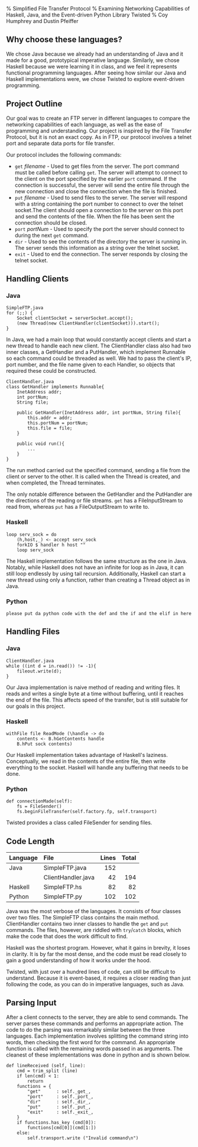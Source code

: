 % Simplified File Transfer Protocol
% Examining Networking Capabilities of Haskell, Java, and the Event-driven Python Library Twisted
% Coy Humphrey and Dustin Pfeiffer


Why choose these languages?
---

We chose Java because we already had an understanding of Java and it made for a good, prototypical imperative language.
Similarly, we chose Haskell because we were learning it in class, and we feel it represents functional programming languages.
After seeing how similar our Java and Haskell implementations were, we chose Twisted to explore event-driven
programming.

Project Outline
---

Our goal was to create an FTP server in different languages to compare the networking capabilities of each language, as well as
the ease of programming and understanding. Our project is inspired by the File Transfer Protocol, but it is not an exact copy.
As in FTP, our protocol involves a telnet port and separate data ports for file transfer.

Our protocol includes the following commands:

*  `get` *filename* - Used to get files from the server. The port command must be called before calling
`get`. The server will attempt to connect to the client on the port specified by the earlier `port`
command. If the connection is successful, the server will send the entire file through the new 
connection and close the connection when the file is finished.
*  `put` *filename* - Used to send files to the server. The server will respond with a string containing 
the port number to connect to over the telnet socket.The client should open a connection to the server
on this port and send the contents of the file. When the file has been sent the connection should be 
closed.
*  `port` *portNum* - Used to specify the port the server should connect to during the next `get` command.
*  `dir` - Used to see the contents of the directory the server is running in. The server sends this
information as a string over the telnet socket.
*  `exit` - Used to end the connection. The server responds by closing the telnet socket.


Handling Clients
---
### Java

~~~ {.java}
SimpleFTP.java
for (;;) {
    Socket clientSocket = serverSocket.accept();
    (new Thread(new ClientHandler(clientSocket))).start();
}
~~~

In Java, we had a main loop that would constantly accept clients and start a new thread to
handle each new client. The ClientHandler class also had two inner classes, a GetHandler and
a PutHandler, which implement Runnable so each command could be threaded as well. We had to 
pass the client's IP, port number, and the file name given to each Handler, so objects that
required these could be constructed.

~~~ {.java}
ClientHandler.java
class GetHandler implements Runnable{
    InetAddress addr;
    int portNum;
    String file;

    public GetHandler(InetAddress addr, int portNum, String file){
        this.addr = addr;
        this.portNum = portNum;
        this.file = file;
    }
    
    public void run(){
        ...
    }
}
~~~

The run method carried out the specified command, sending a file from the client or server to the
other. It is called when the Thread is created, and when completed, the Thread terminates.

The only notable difference between the GetHandler and the PutHandler are the directions of the
reading or file streams. `get` has a FileInputStream to read from, whereas `put` has a
FileOutputStream to write to.

### Haskell
~~~ {.haskell}
loop serv_sock = do 
    (h,host,_) <- accept serv_sock
    forkIO $ handler h host ""
    loop serv_sock
~~~

The Haskell implementation follows the same structure as the one in Java. Notably, while 
Haskell does not have an infinite for loop as in Java, it can still loop endlessly by using
tail recursion. Additionally, Haskell can start a new thread using only a function, rather than creating a Thread object as in Java.

### Python
~~~ {.python}
please put da python code with the def and the if and the elif in here
~~~

Handling Files
---

### Java

~~~ {.java}
ClientHandler.java
while ((int d = in.read()) != -1){
    fileout.write(d);
}
~~~

Our Java implementation is naive method of reading and writing files. It reads and writes
a single byte at a time without buffering, until it reaches the end of the file. This affects
speed of the transfer, but is still suitable for our goals in this project.

### Haskell

~~~ {.haskell}
withFile file ReadMode (\handle -> do
    contents <- B.hGetContents handle
    B.hPut sock contents)
~~~

Our Haskell implementation takes advantage of Haskell's laziness. Conceptually, we read in the
contents of the entire file, then write everything to the socket. Haskell will handle any
buffering that needs to be done.

### Python

~~~ {.python}
def connectionMade(self):
    fs = FileSender()
    fs.beginFileTransfer(self.factory.fp, self.transport)
~~~

Twisted provides a class called FileSender for sending files.

Code Length
---

| Language | File               | Lines    | Total |
|:---------|:-------------------|---------:|------:|
| Java     | SimpleFTP.java     | 152      |       |
|          | ClientHandler.java | 42       | 194   |
| Haskell  | SimpleFTP.hs       | 82       | 82    |
| Python   | SimpleFTP.py       | 102      | 102   |

Java was the most verbose of the languages. It consists of four classes over two files.
The SimpleFTP class contains the main method. ClientHandler contains two inner classes to
handle the `get` and `put` commands. The files, however, are riddled with `try`/`catch`
blocks, which make the code that does the work difficult to find.

Haskell was the shortest program. However, what it gains in brevity, it loses in clarity.
It is by far the most dense, and the code must be read closely to gain a good understanding
of how it works under the hood.

Twisted, with just over a hundred lines of code, can still be difficult to understand. Because
it is event-based, it requires a closer reading than just following the code, as you can do
in imperative languages, such as Java.

Parsing Input
---

After a client connects to the server, they are able to send commands. The server parses these commands
and performs an appropriate action. The code to do the parsing was remarkably similar between the three
languages. Each implementation involves splitting the command string into words, then checking the first
word for the command. An appropriate function is called with the remaining words passed in as arguments.
The cleanest of these implementations was done in python and is shown below.

~~~ {.python}
def lineReceived (self, line):
    cmd = trim_split (line)
    if len(cmd) < 1:
        return
    functions = {
        "get"      : self._get_,
        "port"     : self._port_,
        "dir"      : self._dir_,
        "put"      : self._put_,
        "exit"     : self._exit_,
    }
    if functions.has_key (cmd[0]):
        functions[cmd[0]](cmd[1:])
    else:
        self.transport.write ("Invalid command\n")
~~~


